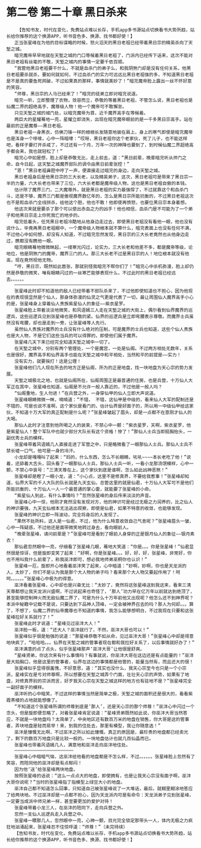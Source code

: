 # 第二卷 第二十章 黑日杀来
        【告知书友，时代在变化，免费站点难以长存，手机app多书源站点切换看书大势所趋，站长给你推荐的这个换源APP，听书音色多、换源、找书都好使！】
       正当张星峰在为他的目标谋略的时候，怒火滔天的黑日老祖已经带着黑日宗的精英杀向了天堑之城。
       暗兖魔帝早早地就在天堑之城的门口等候着黑日老祖了，门派内已经传下话来，这次不能对黑日老祖有丝毫的不敬，天堑之城内的事情一定要千依百顺。
       “我管他黑日老祖要干什么，不就是血杀门的弟子么，和我阴煞门却是没有任何关系，他黑日老祖要杀就杀，要如何就如何，不过血杀门的实力可远远比黑日老祖强的多，不知道黑日老祖是不是真的要鱼死网破，不过如果真的那样，事情就美妙了！”暗兖魔帝脸上露出一丝不怀好意的笑容。
       “师尊，黑日宗的人马已经来了！”暗兖的徒弟立即对暗兖说道。
       暗兖一听，立即整理了衣物，敛容而立，恭敬的等着黑日老祖，不管怎么说，黑日老祖也是仙魔二界的超绝高手，魔尊级人物！他一个魔帝可不敢懈怠。
       只见天堑之城的城门处，以暗兖魔帝为首，近千魔界高手在等候着。
       两巨大的星耀蓦地一亮，星耀立即消失，出现在暗兖魔帝眼前的是一千多黑日宗高手。站在最前的正是魔尊——黑日老祖。
       黑日老祖一身黑衣，仿佛刀锋一样的根根长发随意地披在肩上，身上的寒气即使是暗兖魔帝也是浑身一个哆嗦，心中一阵暗嚎：“哎呀，黑日老祖你这个老家伙，死了儿子，也不能这样吧，看样子要打开杀戒了，不过还有一个月，万年一次的神降也要到了，到时候仙魔二界超绝高手都会来，我也就轻松了！”
       暗兖心中如是想，脸上却是恭敬无比，走上前去，道：“黑日前辈，晚辈暗兖听从师门之命，自今日起，这天堑之城魔界部队的调令由黑日前辈张控！”
       “恩！”黑日老祖鼻腔中哼了一声，便直接走过暗兖的身边，走向天堑之城。
       黑日老祖身后是他黑日宗的三大长老，以及精英弟子，这次，黑日老祖可是带来了黑日宗一半的力量，六大长老也带来了三位，六大长老都是魔帝级人物，这也是黑日老祖自傲的本钱。
       估计除了魔界三门，二大魔尊外，就是黑日老祖的实力最强悍了，不过就靠这个和血杀门斗，还是不够，魔界三门都是傲视魔界数亿年的，怎么是黑日宗所能抗衡的，不过黑日老祖这次也不是和血杀门全线拼杀，给他这个胆，他也不敢！他即使再愤怒，也要位黑日宗本身着想。
       他这次来就是要杀了那个可以使出赤血之力的凶手！他也相信，血杀门是不可能为了一个弟子和他黑日宗走上你死我亡的地步的。
       暗兖低着头，任凭黑日老祖冷酷地从他身边走过去，即使黑日老祖没有看他一眼，他也没有说什么，毕竟再黑日老祖眼中，一个魔帝级人物根本就不算什么，暗兖表面上也没有任何不满，不过他心中如何想，却没有人知道，不过暗兖忽然发现，黑日宗的三大长老竟然也从他身边走过，瞧都没有瞧他一眼。
       暗兖眼睛蓦地微微眯起，一缕寒光闪过，论实力，三大长老和他差不多，都是魔帝等级，论地位，他是阴煞门的魔帝，魔界三门的人。那三大长老不过是黑日宗的人！地位根本就没有他高，现在竟然视他无物。
       “哼，黑日宗，既然如此嚣张，那就别怪我暗兖不帮你们了！”暗兖心中杀机弥漫，脸上却仍然是恭敬的微笑，唯有眼睛闪过的一丝寒芒能够表现什么，不过此时的黑日老祖已经远去。。。。。。
       ————————————————————————————————————
       张星峰此时却不知道他的敌人已经带着不部队杀来了，不过他即使知道也不担心，因为他现在的表现很显然是个仙人，那身体弥漫的仙灵之气更是代表了一切，最让周围仙人魔界高手小心的是，张星峰身上穿着仙人贵族紫星仙人的象征——紫衣星罗。
       张星峰脸上带着淡淡地微笑，和风语嫣三人走在天堑之城的大街上，偶尔看到仙界魔界的巡逻兵，这些巡逻兵见到张星峰也是恭敬的紧。仙界的巡逻兵是立即弯腰表示尊敬。而魔界士兵虽然没有弯腰，却也是走到一旁，让张星峰等人先行。
       虽然仙人贵族对魔界的士兵没有什么绝对的压制，可是魔界的士兵也知道，这些个仙人贵族也是大人物，不是它们这些当兵的可以得罪的，即使他们属于魔界。
       张星峰几天下来已经完全知道天堑之城中一切了。
       在天堑之城中，分别有两个管理处，一个是魔宫，一处是仙阁。不过两方相处无数年，关系也是很好，魔界高手和仙界高手也能在天堑之城中和平相处，当然和平的前提是——实力！
       没有实力，就要挨打！这是公理！
       张星峰他们几人现在所去的地方正是仙阁，所为的正是地盘，找一块地盘为天心宗的势力发展。
       天堑之城极北之地，也就是仙阁所在，仙阁周围正是最普通的住房，也是兵营，十万仙人大军正在其中，张星峰也知道，仙阁是不允许一般人靠近的，不过他是一般人吗？
       “仙阁重地，生人勿进！”在兵营之外，一身穿仙甲的仙人立即大声说道。
       张星峰眼睛微微一眯，喃喃道：“不错， 不错，这仙甲是中级的，看来仙人大军的配制还是不错的，可是也说不准啊，这个家伙是看门的，估计仙界是好面子的，所以用一中级仙甲给这家伙，不知道十万大军的真正配制是什么呢？”张星峰皱起了眉头，却是一点都不在意刚才仙人的大喝。
       那仙人此时才注意到他所喝之人的装束，不禁心中一颤：“紫衣星罗，天啊，紫衣星罗，他是紫星仙人！整个军队中也就少部分大队长有这个资格！惨了！”那仙人士兵当即挺胸抬头，一副优秀士兵的模样。
       张星峰带着风语嫣几人直接走进了军营之中，只是略微看了一眼那仙人士兵。那仙人士兵不禁长嘘一口气，他可是一身的冷汗。
       小龙却是嘎嘎叫了起来：“妈的，什么东西，怎么不长眼睛，吼吼~~~~本长老吃了他！”说着，还舔着大舌头，回头看了一眼那仙人士兵，那仙人士兵一听，一看小龙那流氓模样，心中一颤，不禁心中哀号：“三清天尊在上，这个家伙到底是谁啊，怎么如此凶神恶煞！”
       张星峰却是瞪了一眼小龙，道：“小心点，这里不是修真界，不要给我惹事！”张星峰却知道，仙界大军的千人大队的队长就是九天玄仙，总管这里的就是仙君，十万仙人大军可不是他们所能抗衡的，十万仙人一人一个最普通的掌心雷，就能要了张星峰的小命。
       “紫星仙人到此，有什么事情吗？”忽然张星峰的身后传来淡淡的声音。
       张星峰心中一惊，他刚才竟然没有发现对方，他的神识可是经过无极之力润养的，比之仙人的神识要强，九天玄仙根本无法逃出观察，即使是仙君，如果不特意的收敛，也能够发现。
       张星峰的神识立即一阵波动，完全将身后的人发现了。
       “果然不处所料，这人是一仙君，不过，他为什么特意收敛自己气息呢？”张星峰眉头一皱，心中一阵疑惑，不过他还是面带微笑地转过身去，看向眼前人。
       “晚辈张星峰，请问前辈是？”张星峰可是看到了眼前人身穿的正是银月仙人的象征——银月素衣！
       那仙君忽然眼中一亮，仔细看了张星峰几眼，蓦地大笑道：“你是。。。你是张星峰！”仙君显然很是惊讶，但是旋即变笑了起来：“好啊，你是张星峰。。。好，好，好，张星峰，非常好，你也不用叫我什么前辈了，称我巫沣即可，想必我地师弟巫桐你也认识！”
       张星峰一厄，旋即开心地看着巫沣笑了起来，心中暗道：“妙啊，妙啊，你也是天龙派的人，太妙了，你们不是认为我是那个大人物的弟子吗？看来那个大人物又要起作用了！呵呵。。。。。。”张星峰心中极为的得意。
       巫沣看着张星峰，心中却也是兴奋无比：“太妙了，竟然将这张星峰送到我这来，看来三清天尊都想让我天龙派兴盛啊，不过说起来也奇怪了，‘那人’功力早在亿万年以前就达到绝顶了，甚至能够控制神火而无敌仙魔二界了，可是为什么十万年前他又出现呢？他怎么还不到神界呢？本派中秘籍中记载不是说，只要达到下品神人顶峰，一定会被神界召去的吗？那人为何却。。。算了，不想了，仙魔二界的仙帝魔尊也不知道的事情，我怎么能够想明白，不过我现在只要和这张星峰拉好关系就行了！”
       张星峰此时才说道：“星峰见过巫沣大人！”
       巫沣脸一板，道：“还大人？巫沣就行了，不然，巫沣大哥也可以！”
       张星峰似乎很是勉强的说道：“那星峰恭敬不如从命，见过巫沣大哥！”张星峰心中却是得意地块疯了，“哈哈哈。。。仙界在天堑之城的管事者现在都和我拉好关系了，以后事情就好办了！”
       巫沣满意的点了点头，似乎张星峰那声‘巫沣大哥’让他很是舒爽。
       “星峰贤弟，你这次来有什么事情吗？有事就说，你巫沣大哥在这边还是有点能量的！”巫沣是大拍胸口，他是这里的管事者，仙界在这边的事情都是他管的，能量当然有，而且还大的很！
       张星峰似乎显得很羞愧，不好意思，道：“其实也没什么，我天心宗至今也只是一个小宗派，星峰实在是亏对师尊啊，所以想要在天堑之城弄个门面，壮壮天心宗的声势，如果有了地盘，对修真界别的宗派而言，好歹我天心宗在天堑之城这样的地方也有驻地不是？”张星峰完全一副好面子的模样。
       巫沣听的心中暗笑，不过这样的事情当然是简单之极，天堑之城的面积还是很大的，看看紫霞茶楼的占地就能想像了。
       “不知道这个张星峰所谓的师尊到底是‘那人’，还是天心宗的那个师尊！”巫沣心中闪过一个念头，但是旋即便忽略了，对着张星峰肯定说道：“星峰贤弟既然如此说，你巫沣大哥当然答应，不就是一块地盘吗？太简单了，中央地区还有数百万米的地盘在销售，你大哥是这的管事者，弄块地盘是轻而易举！来，到我的住处去，那里有模型，我让你随意选！”
       巫沣是慷慨无比啊，不过巫沣之所以如此慷慨，真正的原因是，最珍贵的地盘都已经卖光了，剩下的数百万地盘只是比较一般的。一块地盘估计也就几百仙晶而已。
       张星峰也带着风语嫣几人，满意地和巫沣走向巫沣地住处。
       ——————————————————————
       张星峰心中暗暗气恼，这巫沣给他看的地盘都是不怎么样，不过。。。。。。张星峰脸上忽然有了笑容，而陪同他的巫沣却是有点郁闷！
       因为他‘送’给张星峰两块地盘。
       按照张星峰的话说：“这么一点点大的地盘，即使拥有，也是让我天心宗没有面子啊，巫沣大哥你说呢？”当时的张星峰指了指模型上绿豆大小的地盘。
       巫沣自己都不知道怎么回事，只知道自己被张星峰说了一大堆话，最后，就糊里糊涂地答应了给两块地。不过巫沣却是一点都不担心，因为天龙派内可是有命令：天龙派弟子见到张星峰，一定要当成派中师兄弟一样，甚至要更加的爱护对待！
       张星峰带着小龙三人，在巫沣的陪同下，走向兵营之外。
       忽然一支仙人巡逻兵走入兵营之中。
       张星峰一瞟那几人，忽然眼中一亮，心神一颤，目光完全锁定那带头一人，体内无极之力疯狂地汹涌起来，张星峰忍不住惊呼道：“师尊！”（未完待续）
       【告知书友，时代在变化，免费站点难以长存，手机app多书源站点切换看书大势所趋，站长给你推荐的这个换源APP，听书音色多、换源、找书都好使！】